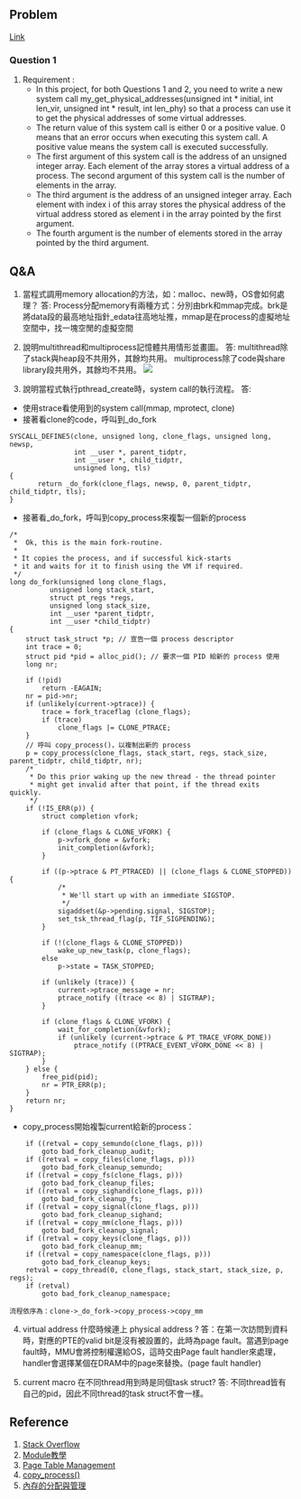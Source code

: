 ## Problem
[Link](https://staff.csie.ncu.edu.tw/hsufh/COURSES/FALL2021/linux_project_2.html)
### Question 1
1. Requirement : 
	* In this project, for both Questions 1 and 2, you need to write a new system call my_get_physical_addresses(unsigned int * initial, int len_vir, unsigned int * result, int len_phy) so that a process can use it to get the physical addresses of some virtual addresses.
	* The return value of this system call is either 0 or a positive value. 0 means that an error occurs when executing this system call. A positive value means the system call is executed successfully.
	* The first argument of this system call is the address of an unsigned integer array. Each element of the array stores a virtual address of a process.
The second argument of this system call is the number of elements in the array.
	* The third argument is the address of an unsigned integer array. Each element with index i of this array stores the physical address of the virtual address stored as element i in the array pointed by the first argument.
	* The fourth argument is the number of elements stored in the array pointed by the third argument.

## Q&A
1. 當程式調用memory allocation的方法，如：malloc、new時，OS會如何處理？
答: Process分配memory有兩種方式：分別由brk和mmap完成。brk是將data段的最高地址指針_edata往高地址推，mmap是在process的虛擬地址空間中，找一塊空閒的虛擬空間
2. 說明multithread和multiprocess記憶體共用情形並畫圖。
答: multithread除了stack與heap段不共用外，其餘均共用。 multiprocess除了code與share library段共用外，其餘均不共用。
![](https://i.imgur.com/DX8u3Up.jpg)


3. 說明當程式執行pthread_create時，system call的執行流程。
答: 
* 使用strace看使用到的system call(mmap, mprotect, clone)
* 接著看clone的code，呼叫到_do_fork
```
SYSCALL_DEFINE5(clone, unsigned long, clone_flags, unsigned long, newsp,
                int __user *, parent_tidptr,
                int __user *, child_tidptr,                                                                                          
                unsigned long, tls)         
{                
       return _do_fork(clone_flags, newsp, 0, parent_tidptr, child_tidptr, tls);
}      
```
* 接著看_do_fork，呼叫到copy_process來複製一個新的process
```
/*
 *  Ok, this is the main fork-routine.
 *
 * It copies the process, and if successful kick-starts
 * it and waits for it to finish using the VM if required.
 */
long do_fork(unsigned long clone_flags,
	      unsigned long stack_start,
	      struct pt_regs *regs,
	      unsigned long stack_size,
	      int __user *parent_tidptr,
	      int __user *child_tidptr)
{
	struct task_struct *p; // 宣告一個 process descriptor
	int trace = 0;
	struct pid *pid = alloc_pid(); // 要求一個 PID 給新的 process 使用
	long nr;

	if (!pid)
		return -EAGAIN;
	nr = pid->nr;
	if (unlikely(current->ptrace)) {
		trace = fork_traceflag (clone_flags);
		if (trace)
			clone_flags |= CLONE_PTRACE;
	}
	// 呼叫 copy_process()，以複制出新的 process
	p = copy_process(clone_flags, stack_start, regs, stack_size, parent_tidptr, child_tidptr, nr);
	/*
	 * Do this prior waking up the new thread - the thread pointer
	 * might get invalid after that point, if the thread exits quickly.
	 */
	if (!IS_ERR(p)) {
		struct completion vfork;

		if (clone_flags & CLONE_VFORK) {
			p->vfork_done = &vfork;
			init_completion(&vfork);
		}

		if ((p->ptrace & PT_PTRACED) || (clone_flags & CLONE_STOPPED)) {
			/*
			 * We'll start up with an immediate SIGSTOP.
			 */
			sigaddset(&p->pending.signal, SIGSTOP);
			set_tsk_thread_flag(p, TIF_SIGPENDING);
		}

		if (!(clone_flags & CLONE_STOPPED))
			wake_up_new_task(p, clone_flags);
		else
			p->state = TASK_STOPPED;

		if (unlikely (trace)) {
			current->ptrace_message = nr;
			ptrace_notify ((trace << 8) | SIGTRAP);
		}

		if (clone_flags & CLONE_VFORK) {
			wait_for_completion(&vfork);
			if (unlikely (current->ptrace & PT_TRACE_VFORK_DONE))
				ptrace_notify ((PTRACE_EVENT_VFORK_DONE << 8) | SIGTRAP);
		}
	} else {
		free_pid(pid);
		nr = PTR_ERR(p);
	}
	return nr;
}
```
* copy_process開始複製current給新的process：
```
	if ((retval = copy_semundo(clone_flags, p)))
		goto bad_fork_cleanup_audit;
	if ((retval = copy_files(clone_flags, p)))
		goto bad_fork_cleanup_semundo;
	if ((retval = copy_fs(clone_flags, p)))
		goto bad_fork_cleanup_files;
	if ((retval = copy_sighand(clone_flags, p)))
		goto bad_fork_cleanup_fs;
	if ((retval = copy_signal(clone_flags, p)))
		goto bad_fork_cleanup_sighand;
	if ((retval = copy_mm(clone_flags, p)))
		goto bad_fork_cleanup_signal;
	if ((retval = copy_keys(clone_flags, p)))
		goto bad_fork_cleanup_mm;
	if ((retval = copy_namespace(clone_flags, p)))
		goto bad_fork_cleanup_keys;
	retval = copy_thread(0, clone_flags, stack_start, stack_size, p, regs);
	if (retval)
		goto bad_fork_cleanup_namespace;
```
    流程依序為：clone->_do_fork->copy_process->copy_mm
4. virtual address 什麼時候連上 physical address ?
答：在第一次訪問到資料時，對應的PTE的valid bit是沒有被設置的，此時為page fault。當遇到page fault時，MMU會將控制權還給OS，這時交由Page fault handler來處理，handler會選擇某個在DRAM中的page來替換。(page fault handler)

5. current macro 在不同thread用到時是同個task struct?
答: 不同thread皆有自己的pid，因此不同thread的task struct不會一樣。



## Reference

1. [Stack Overflow](https://stackoverflow.com/questions/41090469/linux-kernel-how-to-get-physical-address-memory-management?fbclid=IwAR1hAHO4eZy7BhUIFCfVxtTsBkP5njKV31jj7kRU1p10Y3mqefzmfLFiOic)
2. [Module教學](https://jerrynest.io/how-to-write-a-linux-kernel-module/)
3. [Page Table Management](https://www.kernel.org/doc/gorman/html/understand/understand006.html?fbclid=IwAR3gGfrQmiSeGSsTO2b_0cHaneq1TVs-lnjimZLG2MaTojJM-25CCHQG8ZU)
4. [copy_process()](https://www.jollen.org/blog/2007/01/process_creation_5_copy_process.html?fbclid=IwAR0Hrlti9YLluxAwbRxj9DMzpytCN_GSAPQB2YHMKH1EtGLWrsEFjH6vGeA)
5. [內存的分配與管理](https://codertw.com/%E7%A8%8B%E5%BC%8F%E8%AA%9E%E8%A8%80/676150/)
